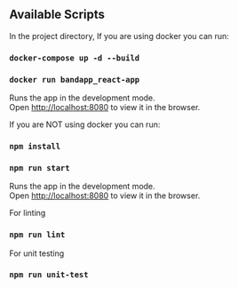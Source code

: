 
## Available Scripts

In the project directory, If you are using docker you can run:

### `docker-compose up -d --build`
### `docker run bandapp_react-app`
Runs the app in the development mode.<br>
Open [http://localhost:8080](http://localhost:8080) to view it in the browser.


 If you are NOT using docker you can run:

### `npm install`

### `npm run start`

Runs the app in the development mode.<br>
Open [http://localhost:8080](http://localhost:8080) to view it in the browser.

For linting
### `npm run lint`

For unit testing
### `npm run unit-test`

